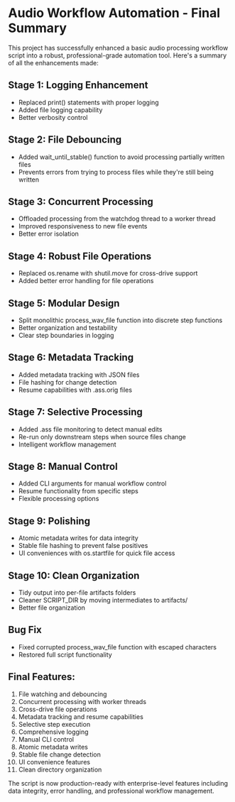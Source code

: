 # Audio Workflow Automation - Final Summary

This project has successfully enhanced a basic audio processing workflow script into a robust, professional-grade automation tool. Here's a summary of all the enhancements made:

## Stage 1: Logging Enhancement
- Replaced print() statements with proper logging
- Added file logging capability
- Better verbosity control

## Stage 2: File Debouncing
- Added wait_until_stable() function to avoid processing partially written files
- Prevents errors from trying to process files while they're still being written

## Stage 3: Concurrent Processing
- Offloaded processing from the watchdog thread to a worker thread
- Improved responsiveness to new file events
- Better error isolation

## Stage 4: Robust File Operations
- Replaced os.rename with shutil.move for cross-drive support
- Added better error handling for file operations

## Stage 5: Modular Design
- Split monolithic process_wav_file function into discrete step functions
- Better organization and testability
- Clear step boundaries in logging

## Stage 6: Metadata Tracking
- Added metadata tracking with JSON files
- File hashing for change detection
- Resume capabilities with .ass.orig files

## Stage 7: Selective Processing
- Added .ass file monitoring to detect manual edits
- Re-run only downstream steps when source files change
- Intelligent workflow management

## Stage 8: Manual Control
- Added CLI arguments for manual workflow control
- Resume functionality from specific steps
- Flexible processing options

## Stage 9: Polishing
- Atomic metadata writes for data integrity
- Stable file hashing to prevent false positives
- UI conveniences with os.startfile for quick file access

## Stage 10: Clean Organization
- Tidy output into per-file artifacts folders
- Cleaner SCRIPT_DIR by moving intermediates to artifacts/
- Better file organization

## Bug Fix
- Fixed corrupted process_wav_file function with escaped characters
- Restored full script functionality

## Final Features:
1. File watching and debouncing
2. Concurrent processing with worker threads
3. Cross-drive file operations
4. Metadata tracking and resume capabilities
5. Selective step execution
6. Comprehensive logging
7. Manual CLI control
8. Atomic metadata writes
9. Stable file change detection
10. UI convenience features
11. Clean directory organization

The script is now production-ready with enterprise-level features including data integrity, error handling, and professional workflow management.
